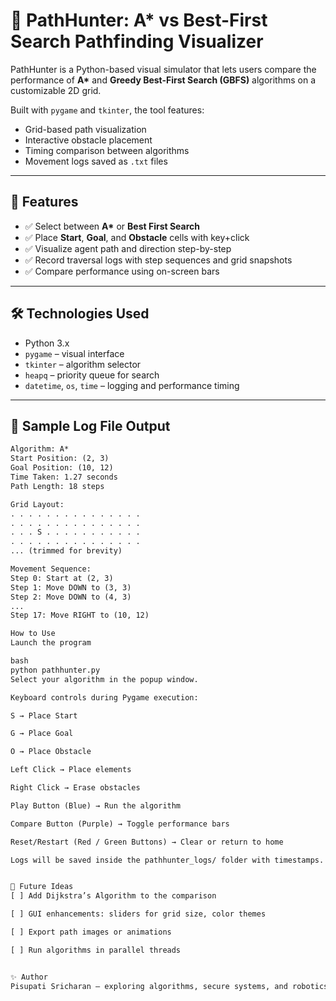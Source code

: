 # 🧭 PathHunter: A* vs Best-First Search Pathfinding Visualizer

PathHunter is a Python-based visual simulator that lets users compare the performance of **A\*** and **Greedy Best-First Search (GBFS)** algorithms on a customizable 2D grid.

Built with `pygame` and `tkinter`, the tool features:
- Grid-based path visualization
- Interactive obstacle placement
- Timing comparison between algorithms
- Movement logs saved as `.txt` files

---

## 🚀 Features

- ✅ Select between **A\*** or **Best First Search**
- ✅ Place **Start**, **Goal**, and **Obstacle** cells with key+click
- ✅ Visualize agent path and direction step-by-step
- ✅ Record traversal logs with step sequences and grid snapshots
- ✅ Compare performance using on-screen bars

---

## 🛠 Technologies Used

- Python 3.x  
- `pygame` – visual interface  
- `tkinter` – algorithm selector  
- `heapq` – priority queue for search  
- `datetime`, `os`, `time` – logging and performance timing  

---

## 🧪 Sample Log File Output

```txt
Algorithm: A*
Start Position: (2, 3)
Goal Position: (10, 12)
Time Taken: 1.27 seconds
Path Length: 18 steps

Grid Layout:
. . . . . . . . . . . . . . .
. . . . . . . . . . . . . . .
. . . S . . . . . . . . . . .
. . . . . . . . . . . . . . .
... (trimmed for brevity)

Movement Sequence:
Step 0: Start at (2, 3)
Step 1: Move DOWN to (3, 3)
Step 2: Move DOWN to (4, 3)
...
Step 17: Move RIGHT to (10, 12)

How to Use
Launch the program

bash
python pathhunter.py
Select your algorithm in the popup window.

Keyboard controls during Pygame execution:

S → Place Start

G → Place Goal

O → Place Obstacle

Left Click → Place elements

Right Click → Erase obstacles

Play Button (Blue) → Run the algorithm

Compare Button (Purple) → Toggle performance bars

Reset/Restart (Red / Green Buttons) → Clear or return to home

Logs will be saved inside the pathhunter_logs/ folder with timestamps.


🌱 Future Ideas
[ ] Add Dijkstra’s Algorithm to the comparison

[ ] GUI enhancements: sliders for grid size, color themes

[ ] Export path images or animations

[ ] Run algorithms in parallel threads


✨ Author
Pisupati Sricharan — exploring algorithms, secure systems, and robotics.
